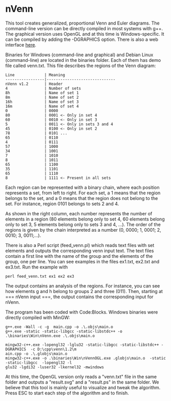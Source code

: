 # nVenn
This tool creates generalized, proportional Venn and Euler diagrams. The command-line version can be directly compiled in most systems with g++. The graphical version uses OpenGL and at this time is Windows-specific. It can be compiled by adding the -DGRAPHICS option. There is also a web interface [here](http://degradome.uniovi.es/cgi-bin/nVenn/nvenn.cgi).

Binaries for Windows (command-line and graphical) and Debian Linux (command-line) are located in the binaries folder. Each of them has demo file called venn.txt. This file describes the regions of the Venn diagram:
```
Line             | Meaning
-----------------|------------------------------
nVenn v1.2       | Header
4                | Number of sets
8h               | Name of set 1
8m               | Name of set 2
16h              | Name of set 3
16m              | Name of set 4
0                | 0000
80               | 0001 <- Only in set 4
60               | 0010 <- Only in set 3
5                | 0011 <- Only in sets 3 and 4
45               | 0100 <- Only in set 2
78               | 0101 ...
65               | 0110
4                | 0111
57               | 1000
34               | 1001
7                | 1010
8                | 1011
65               | 1100
35               | 1101
65               | 1110
8                | 1111 <- Present in all sets
```
Each region can be represented with a binary chain, where each position represents a set, from left to right. For each set, a 1 means that the region belongs to the set, and a 0 means that the region does not belong to the set. For instance, region 0101 belongs to sets 2 and 4.

As shown in the right column, each number represents the number of elements in a region (80 elements belong only to set 4, 60 
elements belong only to set 3, 5 elements belong only to sets 3 and 4, ...). The order of the regions is given by the chain interpreted as a number (0, 0000; 1, 0001; 2, 0010; 3, 0011;...). 

There is also a Perl script (feed_venn.pl) which reads text files with set elements and outputs the corresponding venn input text. The text files contain a first line with the name of the group and the elements of the group, one per line. You can see examples in the files ex1.txt, ex2.txt and ex3.txt. Run the example with 

```
perl feed_venn.txt ex1 ex2 ex3
```
The output contains an analysis of the regions. For instance, you can see how elements g and h belong to groups 2 and three (011). Then, starting at === nVenn input ===, the output contains the corresponding input for nVenn.

The program has been coded with Code:Blocks. Windows binaries were directly compiled with MinGW:

```
g++.exe -Wall -c -g  main.cpp -o .\.objs\main.o
g++.exe -static -static-libgcc -static-libstdc++ -o .\binaries\Win\nVenn.exe .\.objs\main.o

mingw32-c++.exe -lopengl32 -lglu32 -static-libgcc -static-libstdc++ -DGRAPHICS  -c D:\cpp\venn\1.2\m
ain.cpp -o .\.globjs\main.o
mingw32-c++.exe -o .\binaries\Win\nVennOGL.exe .globjs\main.o  -static -static-libgcc  -lopengl32 -l
glu32 -lgdi32 -luser32 -lkernel32 -mwindows
```
At this time, the OpenGL version only reads a "venn.txt" file in the same folder and outputs a "result.svg" and a "result.ps" in the same folder. We believe that this tool is mainly useful to visualize and tweak the algorithm. Press ESC to start each step of the algorithm and to finish.
